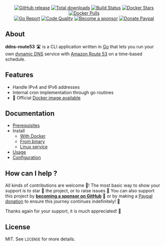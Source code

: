 <p align="center">
  <a href="https://github.com/crazy-max/ddns-route53/releases/latest"><img src="https://img.shields.io/github/release/crazy-max/ddns-route53.svg?style=flat-square" alt="GitHub release"></a>
  <a href="https://github.com/crazy-max/ddns-route53/releases/latest"><img src="https://img.shields.io/github/downloads/crazy-max/ddns-route53/total.svg?style=flat-square" alt="Total downloads"></a>
  <a href="https://github.com/crazy-max/ddns-route53/actions"><img src="https://github.com/crazy-max/ddns-route53/workflows/build/badge.svg" alt="Build Status"></a>
  <a href="https://hub.docker.com/r/crazymax/ddns-route53/"><img src="https://img.shields.io/docker/stars/crazymax/ddns-route53.svg?style=flat-square" alt="Docker Stars"></a>
  <a href="https://hub.docker.com/r/crazymax/ddns-route53/"><img src="https://img.shields.io/docker/pulls/crazymax/ddns-route53.svg?style=flat-square" alt="Docker Pulls"></a>
  <br /><a href="https://goreportcard.com/report/github.com/crazy-max/ddns-route53"><img src="https://goreportcard.com/badge/github.com/crazy-max/ddns-route53?style=flat-square" alt="Go Report"></a>
  <a href="https://www.codacy.com/app/crazy-max/ddns-route53"><img src="https://img.shields.io/codacy/grade/93db381dca8b441cb69b45b75f5e10ed.svg?style=flat-square" alt="Code Quality"></a>
  <a href="https://github.com/sponsors/crazy-max"><img src="https://img.shields.io/badge/sponsor-crazy--max-181717.svg?logo=github&style=flat-square" alt="Become a sponsor"></a>
  <a href="https://www.paypal.me/crazyws"><img src="https://img.shields.io/badge/donate-paypal-00457c.svg?logo=paypal&style=flat-square" alt="Donate Paypal"></a>
</p>

## About

**ddns-route53** :motorway: is a CLI application written in [Go](https://golang.org/) that lets you run your own [dynamic DNS](https://en.wikipedia.org/wiki/Dynamic_DNS) service with [Amazon Route 53](https://aws.amazon.com/route53/) on a time-based schedule.

## Features

* Handle IPv4 and IPv6 addresses
* Internal cron implementation through go routines
* :whale: Official [Docker image available](doc/install/docker.md)

## Documentation

* [Prerequisites](doc/prerequisites.md)
* Install
  * [With Docker](doc/install/docker.md)
  * [From binary](doc/install/binary.md)
  * [Linux service](doc/install/linux-service.md)
* [Usage](doc/usage.md)
* [Configuration](doc/configuration.md)

## How can I help ?

All kinds of contributions are welcome :raised_hands:! The most basic way to show your support is to star :star2: the project, or to raise issues :speech_balloon: You can also support this project by [**becoming a sponsor on GitHub**](https://github.com/sponsors/crazy-max) :clap: or by making a [Paypal donation](https://www.paypal.me/crazyws) to ensure this journey continues indefinitely! :rocket:

Thanks again for your support, it is much appreciated! :pray:

## License

MIT. See `LICENSE` for more details.

